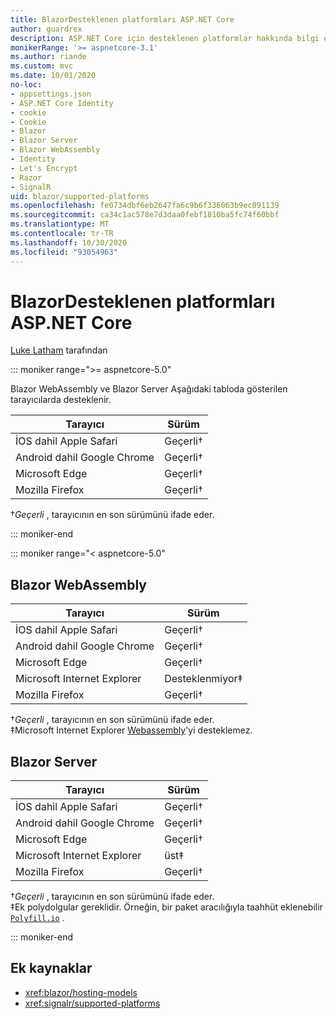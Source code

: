 ```yaml
---
title: BlazorDesteklenen platformları ASP.NET Core
author: guardrex
description: ASP.NET Core için desteklenen platformlar hakkında bilgi edinin Blazor .
monikerRange: '>= aspnetcore-3.1'
ms.author: riande
ms.custom: mvc
ms.date: 10/01/2020
no-loc:
- appsettings.json
- ASP.NET Core Identity
- cookie
- Cookie
- Blazor
- Blazor Server
- Blazor WebAssembly
- Identity
- Let's Encrypt
- Razor
- SignalR
uid: blazor/supported-platforms
ms.openlocfilehash: fe0734dbf6eb2647fa6c9b6f336063b9ec091139
ms.sourcegitcommit: ca34c1ac578e7d3daa0febf1810ba5fc74f60bbf
ms.translationtype: MT
ms.contentlocale: tr-TR
ms.lasthandoff: 10/30/2020
ms.locfileid: "93054963"
---
```

# <a name="aspnet-core-no-locblazor-supported-platforms"></a>BlazorDesteklenen platformları ASP.NET Core

[Luke Latham](https://github.com/guardrex) tarafından

::: moniker range=">= aspnetcore-5.0"

Blazor WebAssembly ve Blazor Server Aşağıdaki tabloda gösterilen tarayıcılarda desteklenir.

| Tarayıcı                          | Sürüm         |
| -------------------------------- | --------------- |
| İOS dahil Apple Safari      | Geçerli&dagger; |
| Android dahil Google Chrome | Geçerli&dagger; |
| Microsoft Edge                   | Geçerli&dagger; |
| Mozilla Firefox                  | Geçerli&dagger; |  

&dagger;*Geçerli* , tarayıcının en son sürümünü ifade eder.  

::: moniker-end

::: moniker range="< aspnetcore-5.0"

## Blazor WebAssembly

| Tarayıcı                          | Sürüm               |
| -------------------------------- | --------------------- |
| İOS dahil Apple Safari      | Geçerli&dagger;       |
| Android dahil Google Chrome | Geçerli&dagger;       |
| Microsoft Edge                   | Geçerli&dagger;       |
| Microsoft Internet Explorer      | Desteklenmiyor&Dagger; |
| Mozilla Firefox                  | Geçerli&dagger;       |  

&dagger;*Geçerli* , tarayıcının en son sürümünü ifade eder.  
&Dagger;Microsoft Internet Explorer [Webassembly](https://webassembly.org)'yi desteklemez.

## Blazor Server

| Tarayıcı                          | Sürüm         |
| -------------------------------- | --------------- |
| İOS dahil Apple Safari      | Geçerli&dagger; |
| Android dahil Google Chrome | Geçerli&dagger; |
| Microsoft Edge                   | Geçerli&dagger; |
| Microsoft Internet Explorer      | üst&Dagger;      |
| Mozilla Firefox                  | Geçerli&dagger; |

&dagger;*Geçerli* , tarayıcının en son sürümünü ifade eder.  
&Dagger;Ek polydolgular gereklidir. Örneğin, bir paket aracılığıyla taahhüt eklenebilir [`Polyfill.io`](https://polyfill.io/v3/) .

::: moniker-end

## <a name="additional-resources"></a>Ek kaynaklar

* <xref:blazor/hosting-models>
* <xref:signalr/supported-platforms>
